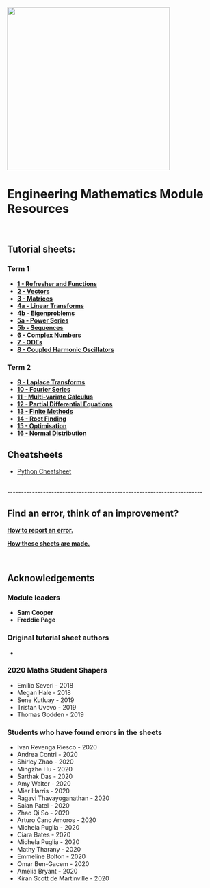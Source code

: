 <img src="media/Dyson-Logo.PNG" width=380>

# Engineering Mathematics Module Resources
<br>

<!-- ## Module notes
<br> -->

## Tutorial sheets:
### Term 1
* __[1 - Refresher and Functions](tutorial_sheets\01-refresher-and-functions)__
* __[2 - Vectors](tutorial_sheets\02-vectors)__
* __[3 - Matrices](tutorial_sheets\03-matrices)__
* __[4a - Linear Transforms](tutorial_sheets\04A-linear-transforms)__
* __[4b - Eigenproblems ](tutorial_sheets\04B-eigenproblems)__
* __[5a - Power Series](tutorial_sheets\05A-power-series)__
* __[5b - Sequences](tutorial_sheets\05b-sequence)__
* __[6 - Complex Numbers](tutorial_sheets\06-complex-numbers)__
* __[7 - ODEs](tutorial_sheets\07-ode)__
* __[8 - Coupled Harmonic Oscillators](tutorial_sheets\08-cho)__

### Term 2
* __[9 - Laplace Transforms](tutorial_sheets\09-laplace-transforms)__
* __[10 - Fourier Series](tutorial_sheets\10-fourier-series)__
* __[11 - Multi-variate Calculus](tutorial_sheets\11-multivariate-calculus)__
* __[12 - Partial Differential Equations](tutorial_sheets\12-PDE)__
* __[13 - Finite Methods](tutorial_sheets\13-finite-methods)__
* __[14 - Root Finding](tutorial_sheets\14-root-finding)__
* __[15 - Optimisation](tutorial_sheets\15-optimisation)__
* __[16 - Normal Distribution](tutorial_sheets\16-normal-distribution)__

## Cheatsheets
- [Python Cheatsheet](PythonSheets\PythonCheatsheet)

<br>
-----------------------------------------------------------------------



## Find an error, think of an improvement?
__[How to report an error.](how-to-github-issue)__

__[How these sheets are made.](how-to)__

<br>

## Acknowledgements
### Module leaders
* __Sam Cooper__
* __Freddie Page__

### Original tutorial sheet authors
* 

### 2020 Maths Student Shapers
* Emilio Severi - 2018
* Megan Hale - 2018
* Sene Kutluay - 2019
* Tristan Uvovo - 2019
* Thomas Godden - 2019

### Students who have found errors in the sheets
* Ivan Revenga Riesco - 2020
* Andrea Contri - 2020
* Shirley Zhao - 2020
* Mingzhe Hu - 2020
* Sarthak Das - 2020
* Amy Walter - 2020
* Mier Harris - 2020
* Ragavi Thavayoganathan - 2020
* Saian Patel - 2020
* Zhao Qi So - 2020
* Arturo Cano Amoros - 2020
* Michela Puglia - 2020
* Ciara Bates - 2020
* Michela Puglia - 2020
* Mathy Tharany - 2020
* Emmeline Bolton - 2020
* Omar Ben-Gacem - 2020
* Amelia Bryant - 2020
* Kiran Scott de Martinville - 2020